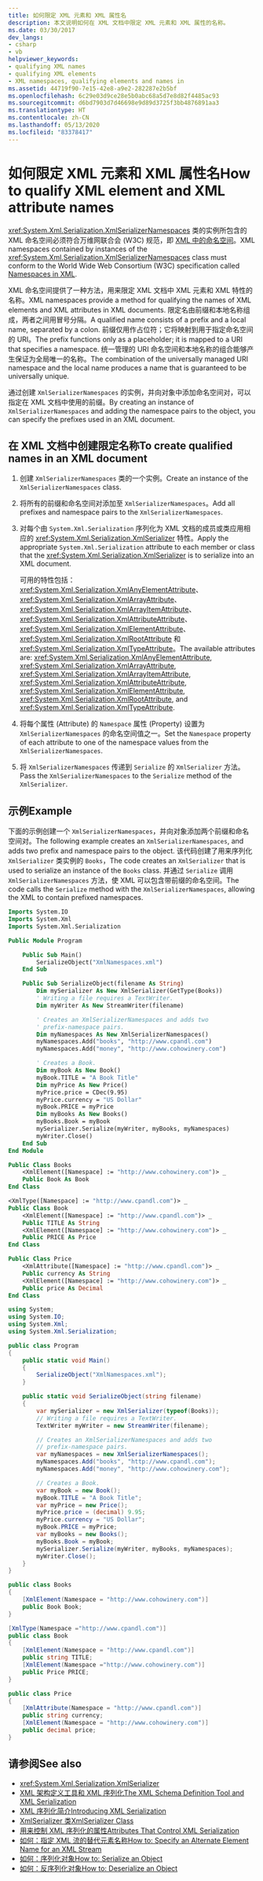 ```yaml
---
title: 如何限定 XML 元素和 XML 属性名
description: 本文说明如何在 XML 文档中限定 XML 元素和 XML 属性的名称。
ms.date: 03/30/2017
dev_langs:
- csharp
- vb
helpviewer_keywords:
- qualifying XML names
- qualifying XML elements
- XML namespaces, qualifying elements and names in
ms.assetid: 44719f90-7e15-42e8-a9e2-282287e2b5bf
ms.openlocfilehash: 6c29e03d9ce28e5b0abc68a5d7e8d82f4485ac93
ms.sourcegitcommit: d6bd7903d7d46698e9d89d3725f3bb4876891aa3
ms.translationtype: HT
ms.contentlocale: zh-CN
ms.lasthandoff: 05/13/2020
ms.locfileid: "83378417"
---
```

# <a name="how-to-qualify-xml-element-and-xml-attribute-names"></a><span data-ttu-id="72811-103">如何限定 XML 元素和 XML 属性名</span><span class="sxs-lookup"><span data-stu-id="72811-103">How to qualify XML element and XML attribute names</span></span>

<span data-ttu-id="72811-104"><xref:System.Xml.Serialization.XmlSerializerNamespaces> 类的实例所包含的 XML 命名空间必须符合万维网联合会 (W3C) 规范，即 [XML 中的命名空间](https://www.w3.org/TR/REC-xml-names/)。</span><span class="sxs-lookup"><span data-stu-id="72811-104">XML namespaces contained by instances of the <xref:System.Xml.Serialization.XmlSerializerNamespaces> class must conform to the World Wide Web Consortium (W3C) specification called [Namespaces in XML](https://www.w3.org/TR/REC-xml-names/).</span></span>

<span data-ttu-id="72811-105">XML 命名空间提供了一种方法，用来限定 XML 文档中 XML 元素和 XML 特性的名称。</span><span class="sxs-lookup"><span data-stu-id="72811-105">XML namespaces provide a method for qualifying the names of XML elements and XML attributes in XML documents.</span></span> <span data-ttu-id="72811-106">限定名由前缀和本地名称组成，两者之间用冒号分隔。</span><span class="sxs-lookup"><span data-stu-id="72811-106">A qualified name consists of a prefix and a local name, separated by a colon.</span></span> <span data-ttu-id="72811-107">前缀仅用作占位符；它将映射到用于指定命名空间的 URI。</span><span class="sxs-lookup"><span data-stu-id="72811-107">The prefix functions only as a placeholder; it is mapped to a URI that specifies a namespace.</span></span> <span data-ttu-id="72811-108">统一管理的 URI 命名空间和本地名称的组合能够产生保证为全局唯一的名称。</span><span class="sxs-lookup"><span data-stu-id="72811-108">The combination of the universally managed URI namespace and the local name produces a name that is guaranteed to be universally unique.</span></span>

<span data-ttu-id="72811-109">通过创建 `XmlSerializerNamespaces` 的实例，并向对象中添加命名空间对，可以指定在 XML 文档中使用的前缀。</span><span class="sxs-lookup"><span data-stu-id="72811-109">By creating an instance of `XmlSerializerNamespaces` and adding the namespace pairs to the object, you can specify the prefixes used in an XML document.</span></span>

## <a name="to-create-qualified-names-in-an-xml-document"></a><span data-ttu-id="72811-110">在 XML 文档中创建限定名称</span><span class="sxs-lookup"><span data-stu-id="72811-110">To create qualified names in an XML document</span></span>

1. <span data-ttu-id="72811-111">创建 `XmlSerializerNamespaces` 类的一个实例。</span><span class="sxs-lookup"><span data-stu-id="72811-111">Create an instance of the `XmlSerializerNamespaces` class.</span></span>

2. <span data-ttu-id="72811-112">将所有的前缀和命名空间对添加至 `XmlSerializerNamespaces`。</span><span class="sxs-lookup"><span data-stu-id="72811-112">Add all prefixes and namespace pairs to the `XmlSerializerNamespaces`.</span></span>

3. <span data-ttu-id="72811-113">对每个由 `System.Xml.Serialization` 序列化为 XML 文档的成员或类应用相应的 <xref:System.Xml.Serialization.XmlSerializer> 特性。</span><span class="sxs-lookup"><span data-stu-id="72811-113">Apply the appropriate `System.Xml.Serialization` attribute to each member or class that the <xref:System.Xml.Serialization.XmlSerializer> is to serialize into an XML document.</span></span>

    <span data-ttu-id="72811-114">可用的特性包括：<xref:System.Xml.Serialization.XmlAnyElementAttribute>、<xref:System.Xml.Serialization.XmlArrayAttribute>、<xref:System.Xml.Serialization.XmlArrayItemAttribute>、<xref:System.Xml.Serialization.XmlAttributeAttribute>、<xref:System.Xml.Serialization.XmlElementAttribute>、<xref:System.Xml.Serialization.XmlRootAttribute> 和 <xref:System.Xml.Serialization.XmlTypeAttribute>。</span><span class="sxs-lookup"><span data-stu-id="72811-114">The available attributes are: <xref:System.Xml.Serialization.XmlAnyElementAttribute>, <xref:System.Xml.Serialization.XmlArrayAttribute>, <xref:System.Xml.Serialization.XmlArrayItemAttribute>, <xref:System.Xml.Serialization.XmlAttributeAttribute>, <xref:System.Xml.Serialization.XmlElementAttribute>, <xref:System.Xml.Serialization.XmlRootAttribute>, and <xref:System.Xml.Serialization.XmlTypeAttribute>.</span></span>

4. <span data-ttu-id="72811-115">将每个属性 (Attribute) 的 `Namespace` 属性 (Property) 设置为 `XmlSerializerNamespaces` 的命名空间值之一。</span><span class="sxs-lookup"><span data-stu-id="72811-115">Set the `Namespace` property of each attribute to one of the namespace values from the `XmlSerializerNamespaces`.</span></span>

5. <span data-ttu-id="72811-116">将 `XmlSerializerNamespaces` 传递到 `Serialize` 的 `XmlSerializer` 方法。</span><span class="sxs-lookup"><span data-stu-id="72811-116">Pass the `XmlSerializerNamespaces` to the `Serialize` method of the `XmlSerializer`.</span></span>

## <a name="example"></a><span data-ttu-id="72811-117">示例</span><span class="sxs-lookup"><span data-stu-id="72811-117">Example</span></span>

<span data-ttu-id="72811-118">下面的示例创建一个 `XmlSerializerNamespaces`，并向对象添加两个前缀和命名空间对。</span><span class="sxs-lookup"><span data-stu-id="72811-118">The following example creates an `XmlSerializerNamespaces`, and adds two prefix and namespace pairs to the object.</span></span> <span data-ttu-id="72811-119">该代码创建了用来序列化 `XmlSerializer` 类实例的 `Books`，</span><span class="sxs-lookup"><span data-stu-id="72811-119">The code creates an `XmlSerializer` that is used to serialize an instance of the `Books` class.</span></span> <span data-ttu-id="72811-120">并通过 `Serialize` 调用 `XmlSerializerNamespaces` 方法，使 XML 可以包含带前缀的命名空间。</span><span class="sxs-lookup"><span data-stu-id="72811-120">The code calls the `Serialize` method with the `XmlSerializerNamespaces`, allowing the XML to contain prefixed namespaces.</span></span>

```vb
Imports System.IO
Imports System.Xml
Imports System.Xml.Serialization

Public Module Program

    Public Sub Main()
        SerializeObject("XmlNamespaces.xml")
    End Sub

    Public Sub SerializeObject(filename As String)
        Dim mySerializer As New XmlSerializer(GetType(Books))
        ' Writing a file requires a TextWriter.
        Dim myWriter As New StreamWriter(filename)

        ' Creates an XmlSerializerNamespaces and adds two
        ' prefix-namespace pairs.
        Dim myNamespaces As New XmlSerializerNamespaces()
        myNamespaces.Add("books", "http://www.cpandl.com")
        myNamespaces.Add("money", "http://www.cohowinery.com")

        ' Creates a Book.
        Dim myBook As New Book()
        myBook.TITLE = "A Book Title"
        Dim myPrice As New Price()
        myPrice.price = CDec(9.95)
        myPrice.currency = "US Dollar"
        myBook.PRICE = myPrice
        Dim myBooks As New Books()
        myBooks.Book = myBook
        mySerializer.Serialize(myWriter, myBooks, myNamespaces)
        myWriter.Close()
    End Sub
End Module

Public Class Books
    <XmlElement([Namespace] := "http://www.cohowinery.com")> _
    Public Book As Book
End Class

<XmlType([Namespace] := "http://www.cpandl.com")> _
Public Class Book
    <XmlElement([Namespace] := "http://www.cpandl.com")> _
    Public TITLE As String
    <XmlElement([Namespace] := "http://www.cohowinery.com")> _
    Public PRICE As Price
End Class

Public Class Price
    <XmlAttribute([Namespace] := "http://www.cpandl.com")> _
    Public currency As String
    <XmlElement([Namespace] := "http://www.cohowinery.com")> _
    Public price As Decimal
End Class
```

```csharp
using System;
using System.IO;
using System.Xml;
using System.Xml.Serialization;

public class Program
{
    public static void Main()
    {
        SerializeObject("XmlNamespaces.xml");
    }

    public static void SerializeObject(string filename)
    {
        var mySerializer = new XmlSerializer(typeof(Books));
        // Writing a file requires a TextWriter.
        TextWriter myWriter = new StreamWriter(filename);

        // Creates an XmlSerializerNamespaces and adds two
        // prefix-namespace pairs.
        var myNamespaces = new XmlSerializerNamespaces();
        myNamespaces.Add("books", "http://www.cpandl.com");
        myNamespaces.Add("money", "http://www.cohowinery.com");

        // Creates a Book.
        var myBook = new Book();
        myBook.TITLE = "A Book Title";
        var myPrice = new Price();
        myPrice.price = (decimal) 9.95;
        myPrice.currency = "US Dollar";
        myBook.PRICE = myPrice;
        var myBooks = new Books();
        myBooks.Book = myBook;
        mySerializer.Serialize(myWriter, myBooks, myNamespaces);
        myWriter.Close();
    }
}

public class Books
{
    [XmlElement(Namespace = "http://www.cohowinery.com")]
    public Book Book;
}

[XmlType(Namespace ="http://www.cpandl.com")]
public class Book
{
    [XmlElement(Namespace = "http://www.cpandl.com")]
    public string TITLE;
    [XmlElement(Namespace ="http://www.cohowinery.com")]
    public Price PRICE;
}

public class Price
{
    [XmlAttribute(Namespace = "http://www.cpandl.com")]
    public string currency;
    [XmlElement(Namespace = "http://www.cohowinery.com")]
    public decimal price;
}
```

## <a name="see-also"></a><span data-ttu-id="72811-121">请参阅</span><span class="sxs-lookup"><span data-stu-id="72811-121">See also</span></span>

- <xref:System.Xml.Serialization.XmlSerializer>
- [<span data-ttu-id="72811-122">XML 架构定义工具和 XML 序列化</span><span class="sxs-lookup"><span data-stu-id="72811-122">The XML Schema Definition Tool and XML Serialization</span></span>](the-xml-schema-definition-tool-and-xml-serialization.md)
- [<span data-ttu-id="72811-123">XML 序列化简介</span><span class="sxs-lookup"><span data-stu-id="72811-123">Introducing XML Serialization</span></span>](introducing-xml-serialization.md)
- [<span data-ttu-id="72811-124">XmlSerializer 类</span><span class="sxs-lookup"><span data-stu-id="72811-124">XmlSerializer Class</span></span>](xref:System.Xml.Serialization.XmlSerializer)
- [<span data-ttu-id="72811-125">用来控制 XML 序列化的属性</span><span class="sxs-lookup"><span data-stu-id="72811-125">Attributes That Control XML Serialization</span></span>](attributes-that-control-xml-serialization.md)
- [<span data-ttu-id="72811-126">如何：指定 XML 流的替代元素名称</span><span class="sxs-lookup"><span data-stu-id="72811-126">How to: Specify an Alternate Element Name for an XML Stream</span></span>](how-to-specify-an-alternate-element-name-for-an-xml-stream.md)
- [<span data-ttu-id="72811-127">如何：序列化对象</span><span class="sxs-lookup"><span data-stu-id="72811-127">How to: Serialize an Object</span></span>](how-to-serialize-an-object.md)
- [<span data-ttu-id="72811-128">如何：反序列化对象</span><span class="sxs-lookup"><span data-stu-id="72811-128">How to: Deserialize an Object</span></span>](how-to-deserialize-an-object.md)

